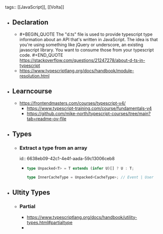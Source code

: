 tags:: [[JavaScript]], [[Volta]]

- ## Declaration
	- #+BEGIN_QUOTE
	  The "d.ts" file is used to provide typescript type information about an API that's written in JavaScript. The idea is that you're using something like jQuery or underscore, an existing javascript library. You want to consume those from your typescript code.
	  #+END_QUOTE
	  https://stackoverflow.com/questions/21247278/about-d-ts-in-typescript
	- https://www.typescriptlang.org/docs/handbook/module-resolution.html
- ## Learncourse
	- https://frontendmasters.com/courses/typescript-v4/
		- https://www.typescript-training.com/course/fundamentals-v4
		- https://github.com/mike-north/typescript-courses/tree/main?tab=readme-ov-file
- ## Types
	- ### Extract a type from an array
	  id:: 6638eb09-42c1-4e4f-aada-59c13006ceb8
		- ```ts
		  type Unpacked<T> = T extends (infer U)[] ? U : T;
		  
		  type InnerCacheType = Unpacked<CacheType>; // Event | User
		  ```
- ## Ultity Types
	- ### Partial<Type>
		- https://www.typescriptlang.org/docs/handbook/utility-types.html#partialtype
		-